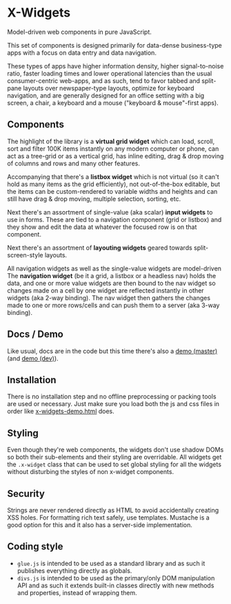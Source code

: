 
# X-Widgets

Model-driven web components in pure JavaScript.

This set of components is designed primarily for data-dense business-type
apps with a focus on data entry and data navigation.

These types of apps have higher information density, higher signal-to-noise
ratio, faster loading times and lower operational latencies than the usual
consumer-centric web-apps, and as such, tend to favor tabbed and split-pane
layouts over newspaper-type layouts, optimize for keyboard navigation,
and are generally designed for an office setting with a big screen, a chair,
a keyboard and a mouse ("keyboard & mouse"-first apps).

## Components

The highlight of the library is a **virtual grid widget** which can load,
scroll, sort and filter 100K items instantly on any modern computer or phone,
can act as a tree-grid or as a vertical grid, has inline editing, drag & drop
moving of columns and rows and many other features.

Accompanying that there's a **listbox widget** which is not virtual (so it
can't hold as many items as the grid efficiently), not out-of-the-box editable,
but the items can be custom-rendered to variable widths and heights and can
still have drag & drop moving, multiple selection, sorting, etc.

Next there's an assortment of single-value (aka scalar) **input widgets** to
use in forms. These are tied to a navigation component (grid or listbox) and
they show and edit the data at whatever the focused row is on that component.

Next there's an assortment of **layouting widgets** geared towards
split-screen-style layouts.

All navigation widgets as well as the single-value widgets are model-driven
The **navigation widget** (be it a grid, a listbox or a headless nav) holds
the data, and one or more value widgets are then bound to the nav widget so
changes made on a cell by one widget are reflected instantly in other widgets
(aka 2-way binding). The nav widget then gathers the changes made to one
or more rows/cells and can push them to a server (aka 3-way binding).

## Docs / Demo

Like usual, docs are in the code but this time there's also a [demo (master)]
(and [demo (dev)]).

[demo (master)]: https://raw.githack.com/allegory-software/allegory-sdk/master/tests/www/x-widgets-demo.html
[demo (dev)]:    https://raw.githack.com/allegory-software/allegory-sdk/dev/tests/www/x-widgets-demo.html

## Installation

There is no installation step and no offline preprocessing or packing tools
are used or necessary. Just make sure you load both the js and css files
in order like [x-widgets-demo.html] does.

[x-widgets-demo.html]: https://github.com/allegory-software/allegory-sdk/tree/dev/www/x-widgets-demo.html

## Styling

Even though they're web components, the widgets don't use shadow DOMs so
both their sub-elements and their styling are overridable. All widgets
get the `.x-widget` class that can be used to set global styling for all
the widgets without disturbing the styles of non x-widget components.

## Security

Strings are never rendered directly as HTML to avoid accidentally creating
XSS holes. For formatting rich text safely, use templates. Mustache is a good
option for this and it also has a server-side implementation.

## Coding style

* `glue.js` is intended to be used as a standard library and as such it
publishes everything directly as globals.
* `divs.js` is intended to be used as the primary/only DOM manipulation API
and as such it extends built-in classes directly with new methods and
properties, instead of wrapping them.

